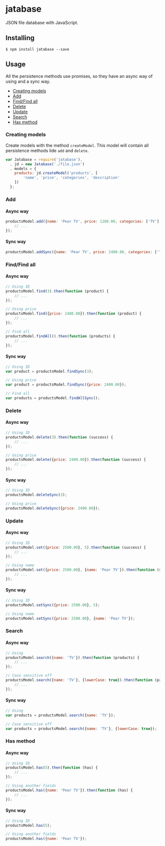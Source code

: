 jatabase
=========
JSON file database with JavaScript.

## Installing
```console
$ npm install jatabase --save
```

## Usage
All the persistence methods use promises, so they have an async way of using and a sync way.

* [Creating models](#creating-models) 
* [Add](#add)
* [Find/Find all](#findfind-all)
* [Delete](#delete)
* [Update](#update)
* [Search](#search)
* [Has method](#has-method)

### Creating models
Create models with the method ```createModel```. This model will contain all persistence methods lide ```add``` and ```delete```.
```js
var Jatabase = require('jatabase'),
  , jd = new Jatabase('./file.json')
  , models = {
    products: jd.createModel('products', [
        'name', 'price', 'categories', 'description'
    ])
  };
```

### Add

#### Async way
```js
productsModel.add({name: 'Pear TV', price: 1280.00, categories: ['TV'], decription: 'Just a TV'}).then(function (success) {
    // ...
});
```

#### Sync way
```js
productsModel.addSync({name: 'Pear TV', price: 2400.00, categories: ['TV'], decription: 'Just a TV'});
```

### Find/Find all

#### Async way
```js
// Using ID
productsModel.find(3).then(function (product) {
    // ...
});

// Using price
productsModel.find({price: 2400.00}).then(function (product) {
    // ...
});

// Find all
productsModel.findAll().then(function (products) {
    // ...
});
```

#### Sync way
```js
// Using ID
var product = productsModel.findSync(3);

// Using price
var product = productsModel.findSync({price: 2400.00});

// Find all
var products = productsModel.findAllSync();
```

### Delete

#### Async way
```js
// Using ID
productsModel.delete(3).then(function (success) {
    // ...
});

// Using price
productsModel.delete({price: 2400.00}).then(function (success) {
    // ...
});
```

#### Sync way
```js
// Using ID
productsModel.deleteSync(3);

// Using price
productsModel.deleteSync({price: 2400.00});
```

### Update

#### Async way
```js
// Using ID
productsModel.set({price: 2500.00}, 5).then(function (success) {
    // ...
});

// Using name
productsModel.set({price: 2500.00}, {name: 'Pear TV'}).then(function (success) {
    // ...
});
```

#### Sync way
```js
// Using ID
productsModel.setSync({price: 2500.00}, 5);

// Using name
productsModel.setSync({price: 2500.00}, {name: 'Pear TV'});
```

### Search

#### Async way
```js
// Using 
productsModel.search({name: 'TV'}).then(function (products) {
    // ...
});

// Case sensitive off
productsModel.search({name: 'TV'}, {lowerCase: true}).then(function (products) {
    // ...
});
```

#### Sync way
```js
// Using 
var products = productsModel.search({name: 'TV'});

// Case sensitive off
var products = productsModel.search({name: 'TV'}, {lowerCase: true});
```

### Has method

#### Async way
```js
// Using ID
productsModel.has(5).then(function (has) {
    // ...
});

// Using another fields
productsModel.has({name: 'Pear TV'}).then(function (has) {
    // ...
});
```

#### Sync way
```js
// Using ID
productsModel.has(5);

// Using another fields
productsModel.has({name: 'Pear TV'});
```
